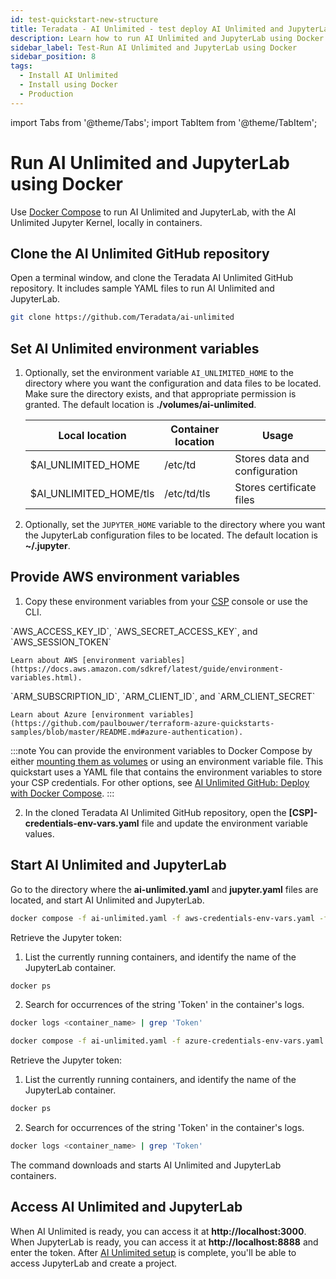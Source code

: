 ```yaml
---
id: test-quickstart-new-structure
title: Teradata - AI Unlimited - test deploy AI Unlimited and JupyterLab using Docker
description: Learn how to run AI Unlimited and JupyterLab using Docker.
sidebar_label: Test-Run AI Unlimited and JupyterLab using Docker 
sidebar_position: 8
tags:
  - Install AI Unlimited
  - Install using Docker
  - Production
---
```


import Tabs from '@theme/Tabs';
import TabItem from '@theme/TabItem';

# Run AI Unlimited and JupyterLab using Docker

Use [Docker Compose](https://docs.docker.com/compose/) to run AI Unlimited and JupyterLab, with the AI Unlimited Jupyter Kernel, locally in containers. 

## Clone the AI Unlimited GitHub repository

Open a terminal window, and clone the Teradata AI Unlimited GitHub repository. It includes sample YAML files to run AI Unlimited and JupyterLab.

``` bash
git clone https://github.com/Teradata/ai-unlimited
```
## Set AI Unlimited environment variables

1. Optionally, set the environment variable `AI_UNLIMITED_HOME` to the directory where you want the configuration and data files to be located. Make sure the directory exists, and that appropriate permission is granted. The default location is **./volumes/ai-unlimited**.

    | **Local location** | **Container location** | **Usage** |
    |----------------|--------------------|-------|
    | $AI_UNLIMITED_HOME | /etc/td | Stores data and configuration |
    | $AI_UNLIMITED_HOME/tls | /etc/td/tls | Stores certificate files |

2. Optionally, set the `JUPYTER_HOME` variable to the directory where you want the JupyterLab configuration files to be located. The default location is **~/.jupyter**.

## Provide AWS environment variables

1. Copy these environment variables from your [CSP](/docs/glossary.md#glo-csp) console or use the CLI. 

<Tabs>
    <TabItem value="aws" label="AWS" default>
    `AWS_ACCESS_KEY_ID`, `AWS_SECRET_ACCESS_KEY`, and `AWS_SESSION_TOKEN`

    Learn about AWS [environment variables](https://docs.aws.amazon.com/sdkref/latest/guide/environment-variables.html).
  
</TabItem>
    <TabItem value="azure" label="Azure">
    `ARM_SUBSCRIPTION_ID`, `ARM_CLIENT_ID`, and `ARM_CLIENT_SECRET`

    Learn about Azure [environment variables](https://github.com/paulbouwer/terraform-azure-quickstarts-samples/blob/master/README.md#azure-authentication).
  
</TabItem>
    </Tabs>

:::note 
You can provide the environment variables to Docker Compose by either [mounting them as volumes](/docs/glossary.md#glo-mounting-volumes) or using an environment variable file. This quickstart uses a YAML file that contains the environment variables to store your CSP credentials. For other options, see [AI Unlimited GitHub: Deploy with Docker Compose](https://github.com/Teradata/ai-unlimited/blob/develop/deployments/docker/README.md).
:::

2. In the cloned Teradata AI Unlimited GitHub repository, open the **[CSP]-credentials-env-vars.yaml** file and update the environment variable values.

## Start AI Unlimited and JupyterLab

Go to the directory where the **ai-unlimited.yaml** and **jupyter.yaml** files are located, and start AI Unlimited and JupyterLab.

  <Tabs>
    <TabItem value="aws" label="AWS" default>

```bash title="Run the Docker Compose file in the background "
docker compose -f ai-unlimited.yaml -f aws-credentials-env-vars.yaml -f jupyter.yaml -d up 
```
Retrieve the Jupyter token:

1. List the currently running containers, and identify the name of the JupyterLab container.

```bash
docker ps 
```
2. Search for occurrences of the string 'Token' in the container's logs.

```bash
docker logs <container_name> | grep 'Token'
```

</TabItem>
    <TabItem value="azure" label="Azure">
	
  ```bash title="Run the Docker Compose file in the background "
docker compose -f ai-unlimited.yaml -f azure-credentials-env-vars.yaml -f jupyter.yaml -d up
```

Retrieve the Jupyter token:

1. List the currently running containers, and identify the name of the JupyterLab container.

```bash
docker ps 
```
2. Search for occurrences of the string 'Token' in the container's logs.

```bash
docker logs <container_name> | grep 'Token'
```

 </TabItem>
    </Tabs>

The command downloads and starts AI Unlimited and JupyterLab containers. 

## Access AI Unlimited and JupyterLab

When AI Unlimited is ready, you can access it at **http://localhost:3000**. When JupyterLab is ready, you can access it at **http://localhost:8888** and enter the token. After [AI Unlimited setup](/docs/install-ai-unlimited/quickstart/setup-ai-unlimited.md) is complete, you'll be able to access JupyterLab and create a project.

